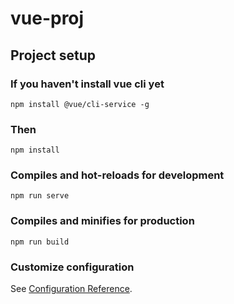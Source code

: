 # vue-proj

## Project setup

### If you haven't install vue cli yet
```
npm install @vue/cli-service -g
```

### Then
```
npm install
```

### Compiles and hot-reloads for development
```
npm run serve
```

### Compiles and minifies for production
```
npm run build
```

### Customize configuration
See [Configuration Reference](https://cli.vuejs.org/config/).
